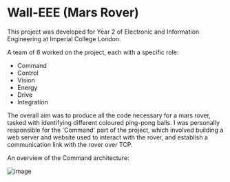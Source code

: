 # Wall-EEE (Mars Rover)

This project was developed for Year 2 of Electronic and Information Engineering at Imperial College London.

A team of 6 worked on the project, each with a specific role:
- Command
- Control
- Vision
- Energy
- Drive
- Integration

The overall aim was to produce all the code necessary for a mars rover, tasked with identifying different coloured ping-pong balls. I was personally responsible for the 'Command' part of the project, which involved building a web server and website used to interact with the rover, and establish a communication link with the rover over TCP.

An overview of the Command architecture:

![image](https://user-images.githubusercontent.com/59955474/133985651-738dd1a1-895d-480d-9fe3-8b68d2cc7a9d.png)

